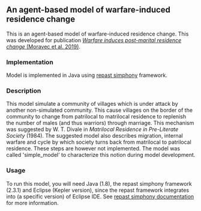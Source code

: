 ## An agent-based model of warfare-induced residence change

This is an agent-based model of warfare-induced residence change. This was developed for publication [*Warfare induces post-marital residence change* (Moravec et al. 2019)](https://doi.org/10.1016/j.jtbi.2019.05.002).

### Implementation

Model is implemented in Java using [repast simphony](https://repast.github.io/) framework.

### Description
This model simulate a community of villages which is under attack by another non-simulated community. This cause villages on the border of the community to change from patrilocal to matrilocal residence to replenish the number of males (and thus warriors) through marriage. This mechanism was suggested by W. T. Divale in *Matrilocal Residence in Pre-Literate Society* (1984). The suggested model also describes migration, internal warfare and cycle by which society turns back from matrilocal to patrilocal residence. These steps are however not implemented. The model was called 'simple_model' to characterize this notion during model development.

### Usage
To run this model, you will need Java (1.8), the repast simphony framework (2.3.1) and Eclipse (Kepler version), since the repast framework integrates into (a specific version) of Eclipse IDE. See [repast simphony documentation](https://repast.github.io/) for more information.
